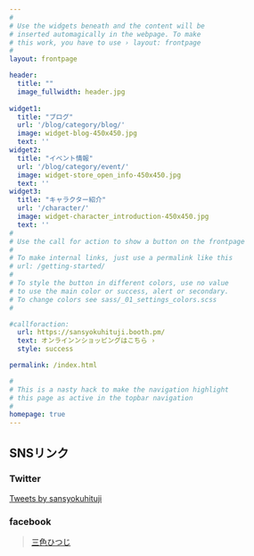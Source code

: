 ```yaml
---
#
# Use the widgets beneath and the content will be
# inserted automagically in the webpage. To make
# this work, you have to use › layout: frontpage
#
layout: frontpage

header:
  title: ""
  image_fullwidth: header.jpg
  
widget1:
  title: "ブログ"
  url: '/blog/category/blog/'
  image: widget-blog-450x450.jpg
  text: ''
widget2:
  title: "イベント情報"
  url: '/blog/category/event/'
  image: widget-store_open_info-450x450.jpg
  text: ''
widget3:
  title: "キャラクター紹介"
  url: '/character/'
  image: widget-character_introduction-450x450.jpg
  text: ''
#
# Use the call for action to show a button on the frontpage
#
# To make internal links, just use a permalink like this
# url: /getting-started/
#
# To style the button in different colors, use no value
# to use the main color or success, alert or secondary.
# To change colors see sass/_01_settings_colors.scss
#

#callforaction:
  url: https://sansyokuhituji.booth.pm/
  text: オンラインンショッピングはこちら ›
  style: success

permalink: /index.html

#
# This is a nasty hack to make the navigation highlight
# this page as active in the topbar navigation
#
homepage: true
---
```


## SNSリンク

### Twitter

<a class="twitter-timeline" data-chrome="transparent noheader nofooter  noborders noscrollbar" data-width="400" data-height="500" href="https://twitter.com/sansyokuhituji?ref_src=twsrc%5Etfw" >Tweets by sansyokuhituji</a> <script async src="https://platform.twitter.com/widgets.js" charset="utf-8"></script>

### facebook

<div id="fb-root"></div>
<script async defer crossorigin="anonymous" src="https://connect.facebook.net/ja_JP/sdk.js#xfbml=1&version=v10.0" nonce="Ho8N2uoW"></script>
<div class="fb-page" data-href="https://www.facebook.com/sansyokuhituji/" data-tabs="timeline" data-width="400" data-height="500" data-small-header="true" data-adapt-container-width="true" data-hide-cover="false" data-show-facepile="false"><blockquote cite="https://www.facebook.com/sansyokuhituji/" class="fb-xfbml-parse-ignore"><a href="https://www.facebook.com/sansyokuhituji/">三色ひつじ</a></blockquote></div>